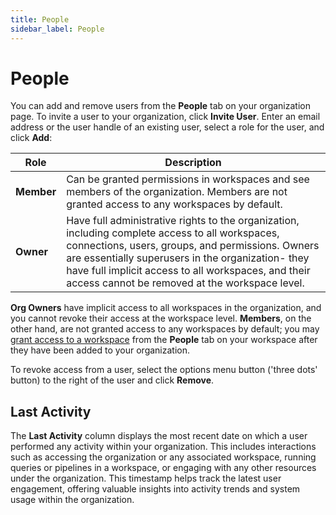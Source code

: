 ```yaml
---
title: People
sidebar_label: People
---
```


# People

You can add and remove users from the **People** tab on your organization page.
To invite a user to your organization, click **Invite User**. Enter an email
address or the user handle of an existing user, select a role for the user,
and click **Add**:

| Role       | Description 
| ---------- | --------------------------------------------------------------------------------
| **Member** | Can be granted permissions in workspaces and see members of the organization. Members are not granted access to any workspaces by default.
| **Owner** | Have full administrative rights to the organization, including complete access to all workspaces, connections, users, groups, and permissions. Owners are essentially superusers in the organization- they have full implicit access to all workspaces, and their access cannot be removed at the workspace level.


**Org Owners** have implicit access to all workspaces in the organization, and you cannot revoke their access at the workspace level.  **Members**, on the other hand, are not granted access to any workspaces by default; you may [grant access to a workspace](/pipes/docs/workspaces/people) from the **People** tab on your workspace after they have been added to your organization.

To revoke access from a user, select the options menu button ('three dots' button) to the
right of the user and click **Remove**. 

## Last Activity

The **Last Activity** column displays the most recent date on which a user performed any activity within your organization. This includes interactions such as accessing the organization or any associated workspace, running queries or pipelines in a workspace, or engaging with any other resources under the organization. This timestamp helps track the latest user engagement, offering valuable insights into activity trends and system usage within the organization.